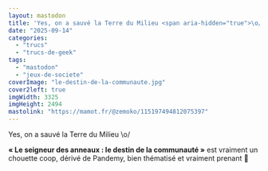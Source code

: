 ```yaml
---
layout: mastodon
title: 'Yes, on a sauvé la Terre du Milieu <span aria-hidden="true">\o/</span>'
date: "2025-09-14"
categories: 
  - "trucs"
  - "trucs-de-geek"
tags: 
  - "mastodon"
  - "jeux-de-societe"
coverImage: "le-destin-de-la-communaute.jpg"
cover2left: true
imgWidth: 3325
imgHeight: 2494
mastolink: "https://mamot.fr/@zemoko/115197494812075397"
---
```

<p>Yes, on a sauvé la Terre du Milieu <span aria-hidden="true">\o/</span></p>

<p><strong>«&nbsp;Le seigneur des anneaux&nbsp;: le destin de la communauté&nbsp;»</strong> est vraiment un chouette coop, dérivé de Pandemy, bien thématisé et vraiment prenant <span aria-hidden="true">🩶</span></p>
